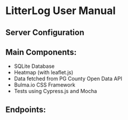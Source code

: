 # LitterLog User Manual

## Server Configuration

## Main Components:

- SQLite Database
- Heatmap (with leaflet.js)
- Data fetched from PG County Open Data API
- Bulma.io CSS Framework
- Tests using Cypress.js and Mocha

## Endpoints:

